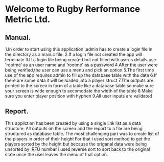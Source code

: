  # Welcome to Rugby Rerformance Metric Ltd.

 ## Manual.
 1.In order to start using this application ,admin has to create a login file in the directory  as a main.c file.
 2.If a login file not created the app will terminate
 3.If a login file being created but not filled with user's details use 'rootme' as an user name  and 'rootme' as a password
 4.After the user were being verified,the user can use a menu and pick an option 
 5.The first time use of the app requires admin to fill up the database table with the data
 6.If there are some data it will be loaded into a player struct
 7.The outputs are printed to the screen in form of a table like a database table so make sure  your screen is wide enough to accomodate the width of the table
 8.Make sure you enter player position with hyphen
 9.All user inputs are validated

 ## Report.
This appliction has been created by using a single link list as a data structure.
All outputs on the screen and the report to a file are being structured as database table.
The most challenging part was to create list of the players in order of their height
For that i used sort method to get the players sorted by the height but because the origanal data
were being unsorted by IRFU number i used reverse sort to sort back to the original state once the user 
leaves the menu of that option. 
